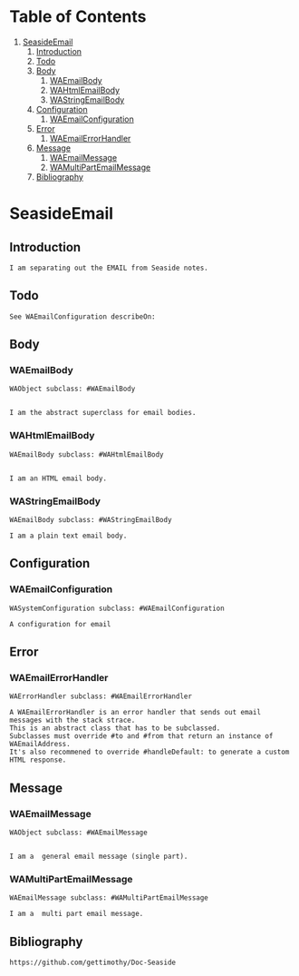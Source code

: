 # Table of Contents1.  [SeasideEmail](#orgab8481e)    1.  [Introduction](#org4ccc649)    2.  [Todo](#orge756a72)    3.  [Body](#orgea97a88)        1.  [WAEmailBody](#org5c49092)        2.  [WAHtmlEmailBody](#org32549f4)        3.  [WAStringEmailBody](#orgfadd511)    4.  [Configuration](#org559a9b9)        1.  [WAEmailConfiguration](#orge46a101)    5.  [Error](#org586a79d)        1.  [WAEmailErrorHandler](#org9ab37e0)    6.  [Message](#org211a5d2)        1.  [WAEmailMessage](#org4d4ca6b)        2.  [WAMultiPartEmailMessage](#org07a08c0)    7.  [Bibliography](#org7cfa84e)<a id="orgab8481e"></a># SeasideEmail<a id="org4ccc649"></a>## Introduction    I am separating out the EMAIL from Seaside notes.<a id="orge756a72"></a>## Todo    See WAEmailConfiguration describeOn:<a id="orgea97a88"></a>## Body<a id="org5c49092"></a>### WAEmailBody    WAObject subclass: #WAEmailBody            I am the abstract superclass for email bodies.<a id="org32549f4"></a>### WAHtmlEmailBody        WAEmailBody subclass: #WAHtmlEmailBody            I am an HTML email body.<a id="orgfadd511"></a>### WAStringEmailBody            WAEmailBody subclass: #WAStringEmailBody        I am a plain text email body.<a id="org559a9b9"></a>## Configuration<a id="orge46a101"></a>### WAEmailConfiguration    WASystemConfiguration subclass: #WAEmailConfiguration        A configuration for email<a id="org586a79d"></a>## Error<a id="org9ab37e0"></a>### WAEmailErrorHandler    WAErrorHandler subclass: #WAEmailErrorHandler        A WAEmailErrorHandler is an error handler that sends out email messages with the stack strace.     This is an abstract class that has to be subclassed.     Subclasses must override #to and #from that return an instance of WAEmailAddress.     It's also recommened to override #handleDefault: to generate a custom HTML response.<a id="org211a5d2"></a>## Message<a id="org4d4ca6b"></a>### WAEmailMessage    WAObject subclass: #WAEmailMessage            I am a  general email message (single part).<a id="org07a08c0"></a>### WAMultiPartEmailMessage            WAEmailMessage subclass: #WAMultiPartEmailMessage        I am a  multi part email message.<a id="org7cfa84e"></a>## Bibliography    https://github.com/gettimothy/Doc-Seaside